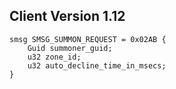 ## Client Version 1.12

```rust,ignore
smsg SMSG_SUMMON_REQUEST = 0x02AB {
    Guid summoner_guid;    
    u32 zone_id;    
    u32 auto_decline_time_in_msecs;    
}

```

